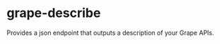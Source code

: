 grape-describe
======================

Provides a json endpoint that outputs a description of your Grape APIs.